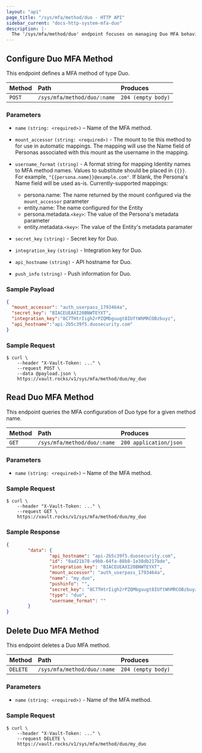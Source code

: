 ```yaml
---
layout: "api"
page_title: "/sys/mfa/method/duo - HTTP API"
sidebar_current: "docs-http-system-mfa-duo"
description: |-
  The '/sys/mfa/method/duo' endpoint focuses on managing Duo MFA behaviors in Vault Enterprise.
---
```


## Configure Duo MFA Method

This endpoint defines a MFA method of type Duo.

| Method   | Path                           | Produces               |
| :------- | :----------------------------- | :--------------------- |
| `POST`   | `/sys/mfa/method/duo/:name`   | `204 (empty body)`     |

### Parameters

- `name` `(string: <required>)` – Name of the MFA method.

- `mount_accessor` `(string: <required>)` - The mount to tie this method to for use in automatic mappings. The mapping will use the Name field of Personas associated with this mount as the username in the mapping.

- `username_format` `(string)` - A format string for mapping Identity names to MFA method names. Values to substitute should be placed in `{{}}`. For example, `"{{persona.name}}@example.com"`. If blank, the Persona's Name field will be used as-is. Currently-supported mappings:
  - persona.name: The name returned by the mount configured via the `mount_accessor` parameter
  - entity.name: The name configured for the Entity
  - persona.metadata.`<key>`: The value of the Persona's metadata parameter
  - entity.metadata.`<key>`: The value of the Entity's metadata paramater

- `secret_key` `(string)` - Secret key for Duo.

- `integration_key` `(string)` - Integration key for Duo.

- `api_hostname` `(string)` - API hostname for Duo.

- `push_info` `(string)` - Push information for Duo.

### Sample Payload

```json
{
  "mount_accessor": "auth_userpass_1793464a",
  "secret_key": "BIACEUEAXI20BNWTEYXT",
  "integration_key":"8C7THtrIigh2rPZQMbguugt8IUftWhMRCOBzbuyz",
  "api_hostname":"api-2b5c39f5.duosecurity.com"
}
```

### Sample Request

```
$ curl \
    --header "X-Vault-Token: ..." \
    --request POST \
    --data @payload.json \
    https://vault.rocks/v1/sys/mfa/method/duo/my_duo
```

## Read Duo MFA Method

This endpoint queries the MFA configuration of Duo type for a given method
name.

| Method   | Path                           | Produces                 |
| :------- | :----------------------------- | :----------------------- |
| `GET`    | `/sys/mfa/method/duo/:name`   | `200 application/json`   |

### Parameters

- `name` `(string: <required>)` – Name of the MFA method.

### Sample Request

```
$ curl \
    --header "X-Vault-Token: ..." \
    --request GET \
    https://vault.rocks/v1/sys/mfa/method/duo/my_duo

```

### Sample Response

```json
{
        "data": {
                "api_hostname": "api-2b5c39f5.duosecurity.com",
                "id": "0ad21b78-e9bb-64fa-88b8-1e38db217bde",
                "integration_key": "BIACEUEAXI20BNWTEYXT",
                "mount_accessor": "auth_userpass_1793464a",
                "name": "my_duo",
                "pushinfo": "",
                "secret_key": "8C7THtrIigh2rPZQMbguugt8IUftWhMRCOBzbuyz",
                "type": "duo",
                "username_format": ""
        }
}
```
## Delete Duo MFA Method

This endpoint deletes a Duo MFA method.

| Method   | Path                           | Produces                 |
| :------- | :----------------------------- | :----------------------- |
| `DELETE` | `/sys/mfa/method/duo/:name`   | `204 (empty body)`       |


### Parameters

- `name` `(string: <required>)` - Name of the MFA method.

### Sample Request

```
$ curl \
    --header "X-Vault-Token: ..." \
    --request DELETE \
    https://vault.rocks/v1/sys/mfa/method/duo/my_duo

```
